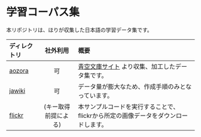 学習コーパス集
==================================================

本リポジトリは、ほりが収集した日本語の学習データ集です。

| ディレクトリ | 社外利用 | 概要 |
|:------------|:-------:|:-----|
| [aozora](http://pandagit.exa-corp.co.jp/89004/ai_samples/tree/master/datasets/aozora) | 可 | [青空文庫サイト](http://www.aozora.gr.jp/) より収集、加工したデータ集です。 |
| [jawiki](http://pandagit.exa-corp.co.jp/89004/ai_samples/tree/master/datasets/jawiki) | 可 | データ量が膨大なため、作成手順のみとなっています。 |
| [flickr](http://pandagit.exa-corp.co.jp/89004/ai_samples/tree/master/datasets/flickr) | (キー取得前提による) | 本サンプルコードを実行することで、flickrから所定の画像データをダウンロードします。 |
